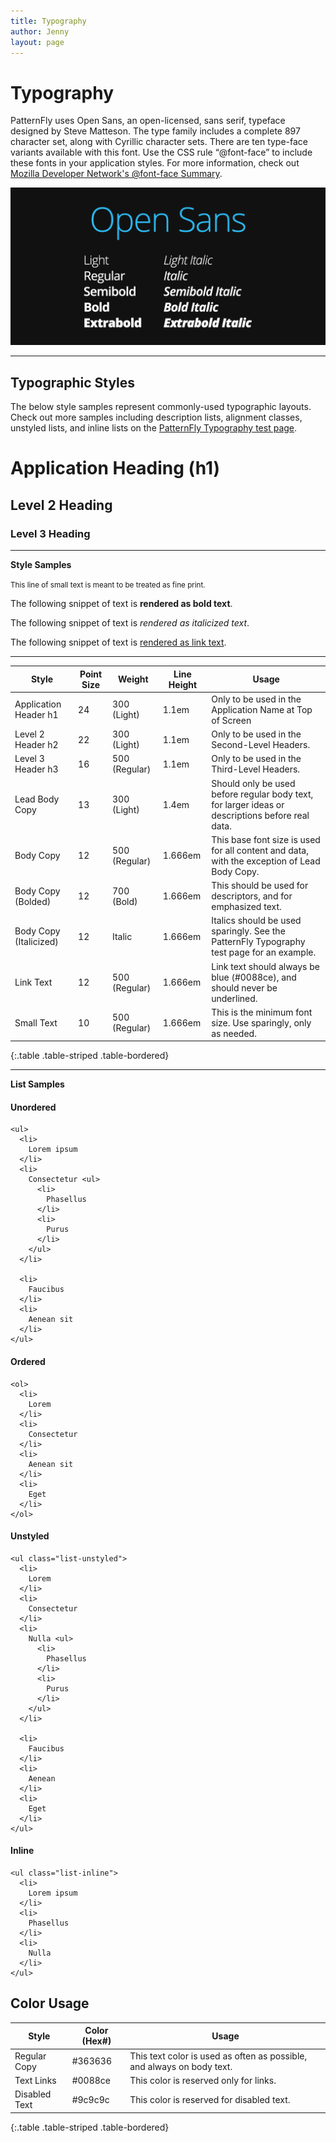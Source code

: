 ```yaml
---
title: Typography
author: Jenny
layout: page
---
```

# Typography

PatternFly uses Open Sans, an open-licensed, sans serif, typeface designed by Steve Matteson. The type family includes a complete 897 character set, along with Cyrillic character sets. There are ten type-face variants available with this font. Use the CSS rule “@font-face” to include these fonts in your application styles. For more information, check out [Mozilla Developer Network's @font-face Summary](https://developer.mozilla.org/en-US/docs/Web/CSS/@font-face).

![#open-sans-image](img/open-sans-image.png)
___

## Typographic Styles

The below style samples represent commonly-used typographic layouts. Check out more samples including description lists, alignment classes, unstyled lists, and inline lists on the [PatternFly Typography test page](https://rawgit.com/patternfly/patternfly/master-dist/dist/tests/typography-2.html).

<h1> Application Heading (h1)</h1>

<h2> Level 2 Heading </h2>

<h3> Level 3 Heading </h3>

<hr />

<b id="style-samples">Style Samples</b>

<section>

<small>This line of small text is meant to be treated as fine print.</small>

<p>
  The following snippet of text is <strong>rendered as bold text</strong>.
</p>

<p>
  The following snippet of text is <em>rendered as italicized text</em>.
</p>

<p>
  The following snippet of text is <a href="#">rendered as link text</a>.
</p></section>

<hr />

| Style                  | Point Size | Weight        | Line Height | Usage                                                                                            |
|------------------------|------------|---------------|-------------|--------------------------------------------------------------------------------------------------|
| Application Header h1  | 24         | 300 (Light)   | 1.1em       | Only to be used in the Application Name at Top of Screen                                         |
| Level 2 Header h2      | 22         | 300 (Light)   | 1.1em       | Only to be used in the Second-Level Headers.                                                     |
| Level 3 Header h3      | 16         | 500 (Regular) | 1.1em       | Only to be used in the Third-Level Headers.                                                      |
| Lead Body Copy         | 13         | 300 (Light)   | 1.4em       | Should only be used before regular body text, for larger ideas or descriptions before real data. |
| Body Copy              | 12         | 500 (Regular) | 1.666em     | This base font size is used for all content and data, with the exception of Lead Body Copy.      |
| Body Copy (Bolded)     | 12         | 700 (Bold)    | 1.666em     | This should be used for descriptors, and for emphasized text.                                    |
| Body Copy (Italicized) | 12         | Italic        | 1.666em     | Italics should be used sparingly. See the PatternFly Typography test page for an example.        |
| Link Text              | 12         | 500 (Regular) | 1.666em     | Link text should always be blue (#0088ce), and should never be underlined.                       |
| Small Text             | 10         | 500 (Regular) | 1.666em     | This is the minimum font size. Use sparingly, only as needed.                                                                   |
{:.table .table-striped .table-bordered}
___

<b>List Samples</b> <section>

<div class="row">
  <div class="col-sm-6 col-md-3">
    <h4>
      Unordered
    </h4>

    <ul>
      <li>
        Lorem ipsum
      </li>
      <li>
        Consectetur <ul>
          <li>
            Phasellus
          </li>
          <li>
            Purus
          </li>
        </ul>
      </li>

      <li>
        Faucibus
      </li>
      <li>
        Aenean sit
      </li>
    </ul>
  </div>

  <!-- /col -->

  <div class="col-sm-6 col-md-3">
    <h4>
      Ordered
    </h4>

    <ol>
      <li>
        Lorem
      </li>
      <li>
        Consectetur
      </li>
      <li>
        Aenean sit
      </li>
      <li>
        Eget
      </li>
    </ol>
  </div>

  <!-- /col -->

  <div class="clearfix visible-sm">
  </div>

  <div class="col-sm-6 col-md-3">
    <h4>
      Unstyled
    </h4>

    <ul class="list-unstyled">
      <li>
        Lorem
      </li>
      <li>
        Consectetur
      </li>
      <li>
        Nulla <ul>
          <li>
            Phasellus
          </li>
          <li>
            Purus
          </li>
        </ul>
      </li>

      <li>
        Faucibus
      </li>
      <li>
        Aenean
      </li>
      <li>
        Eget
      </li>
    </ul>
  </div>

  <!-- /col -->

  <div class="col-sm-6 col-md-3">
    <h4>
      Inline
    </h4>

    <ul class="list-inline">
      <li>
        Lorem ipsum
      </li>
      <li>
        Phasellus
      </li>
      <li>
        Nulla
      </li>
    </ul>
  </div>

  <!-- /col -->
</div>

<!-- /row --></section>
</div>

## Color Usage

| Style 	| Color (Hex#) 	| Usage 	|
|---------------	|--------------	|------------------------------------------------------------------------	|
| Regular Copy 	| #363636 	| This text color is used as often as possible, and always on body text. 	|
| Text Links 	| #0088ce 	| This color is reserved only for links. 	|
| Disabled Text 	| #9c9c9c 	| This color is reserved for disabled text. 	|
{:.table .table-striped .table-bordered}

